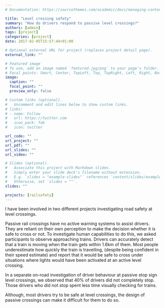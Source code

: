 ```yaml
---
# Documentation: https://sourcethemes.com/academic/docs/managing-content/

title: "Level crossing safety"
summary: "How do drivers respond to passive level crossings?"
authors: [admin]
tags: [project]
categories: [project]
date: 2017-02-05T15:57:44+01:00

# Optional external URL for project (replaces project detail page).
external_link: ""

# Featured image
# To use, add an image named `featured.jpg/png` to your page's folder.
# Focal points: Smart, Center, TopLeft, Top, TopRight, Left, Right, BottomLeft, Bottom, BottomRight.
image:
  caption: ""
  focal_point: ""
  preview_only: false

# Custom links (optional).
#   Uncomment and edit lines below to show custom links.
# links:
# - name: Follow
#   url: https://twitter.com
#   icon_pack: fab
#   icon: twitter

url_code: ""
url_project: ""
url_pdf: ""
url_slides: ""
url_video: ""

# Slides (optional).
#   Associate this project with Markdown slides.
#   Simply enter your slide deck's filename without extension.
#   E.g. `slides = "example-slides"` references `content/slides/example-slides.md`.
#   Otherwise, set `slides = ""`.
slides: ""

projects: [railsafety]
---
```

I have been involved in two different projects investigating road safety at level crossings. 

Passive rail crossings have no active warning systems to assist drivers. They are reliant on their own perception to make the decision whether it is safe to cross or not. To investigate human capabilities to do this, we asked participants to observe approaching trains. Drivers can accurately detect that a train is moving when the train gets within 1.6km of them. Most people underestimate how quickly the train is travelling, (despite being confident in their speed estimate) and report that it would be safe to cross under situations where lights would have been activated at an active level crossing. 

In a separate on-road investigation of driver behaviour at passive stop sign level crossings, we observed that 40% of drivers did not completely stop. Those drivers who did not stop spent less time visually checking for trains. 

Although, most drivers try to be safe at level crossings, the design of passive crossings can make it difficult for them to do so. 



